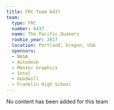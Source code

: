 ```yaml
---
title: FRC Team 6437
team:
  type: FRC
  number: 6437
  name: The Pacific Quakers
  rookie_year: 2017
  location: Portland, Oregon, USA
  sponsors:
  - NASA
  - Autodesk
  - Mentor Graphics
  - Intel
  - Goodwill
  - Franklin High School
---
```


No content has been added for this team